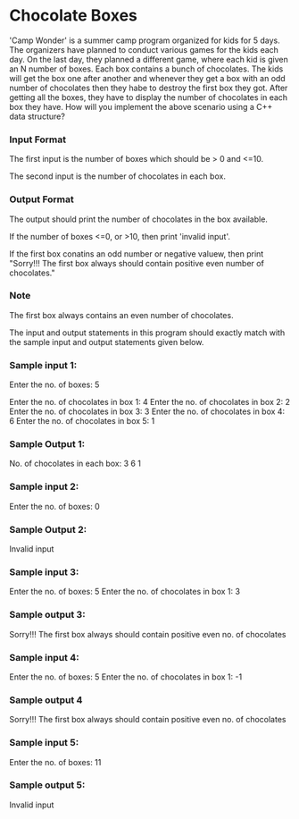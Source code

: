 # Chocolate Boxes

'Camp Wonder' is a summer camp program organized for kids for 5 days. The organizers have planned to conduct various games for the kids each day. On the last day, they planned a different game, where each kid is given an N number of boxes. Each box contains a bunch of chocolates. The kids will get the box one after another and whenever they get a box with an odd number of chocolates then they habe to destroy the first box they got. After getting all the boxes, they have to display the number of chocolates in each box they have. How will you implement the above scenario using a C++ data structure?

### Input Format

The first input is the number of boxes which should be > 0 and <=10.

The second input is the number of chocolates in each box.

### Output Format

The output should print the number of chocolates in the box available.

If the number of boxes <=0, or >10, then print 'invalid input'.

If the first box conatins an odd number or negative valuew, then print "Sorry!!! The first box always should contain positive even number of chocolates."

### Note

The first box always contains an even number of chocolates.

The input and output statements in this program should exactly match with the sample input and output statements given below.

### Sample input 1:

Enter the no. of boxes: 5

Enter the no. of chocolates in box 1: 4
Enter the no. of chocolates in box 2: 2
Enter the no. of chocolates in box 3: 3
Enter the no. of chocolates in box 4: 6
Enter the no. of chocolates in box 5: 1

### Sample Output 1:

No. of chocolates in each box: 3 6 1

### Sample input 2:

Enter the no. of boxes: 0

### Sample Output 2:

Invalid input

### Sample input 3:

Enter the no. of boxes: 5
Enter the no. of chocolates in box 1: 3

### Sample output 3: 

Sorry!!! The first box always should contain positive even no. of chocolates

### Sample input 4:

Enter the no. of boxes: 5
Enter the no. of chocolates in box 1: -1

### Sample output 4

Sorry!!! The first box always should contain positive even no. of chocolates

### Sample input 5:

Enter the no. of boxes: 11

### Sample output 5:

Invalid input
